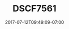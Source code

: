 ---
title: DSCF7561
date: 2017-07-12T09:49:09-07:00
draft: false
location: Seattle, WA
img_url: https://d17enza3bfujl8.cloudfront.net/DSCF7561.jpg
original_fn: ""
tags:
- Seattle, WA
- self portrait

---